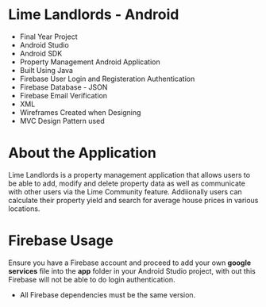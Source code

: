 # Lime Landlords - Android
- Final Year Project 
- Android Studio
- Android SDK
- Property Management Android Application
- Built Using Java
- Firebase User Login and Registeration Authentication
- Firebase Database - JSON
- Firebase Email Verification
- XML
- Wireframes Created when Designing
- MVC Design Pattern used

# About the Application
Lime Landlords is a property management application that allows users to be able to add, modify and delete property data as well as communicate with other users via the Lime Community feature.
Addiionally users can calculate their property yield and search for average house prices in various locations.

# Firebase Usage
Ensure you have a Firebase account and proceed to add your own **google services** file into the **app** folder in your Android Studio project, with out this Firebase will not be able to do login authentication.

- All Firebase dependencies must be the same version.
